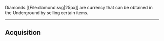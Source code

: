 Diamonds [[File:diamond.svg|25px]] are currency that can be obtained in the Underground by selling certain items.

---

## Acquisition

